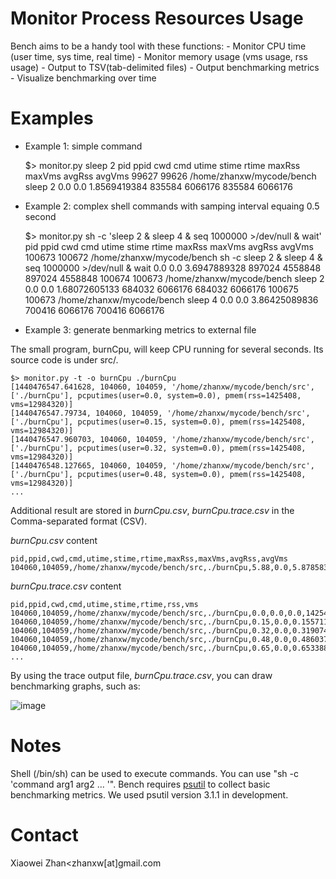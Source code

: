 Monitor Process Resources Usage
===============================

Bench aims to be a handy tool with these functions:
    -   Monitor CPU time (user time, sys time, real time)
    -   Monitor memory usage (vms usage, rss usage)
    -   Output to TSV(tab-delimited files)
    -   Output benchmarking metrics
    -   Visualize benchmarking over time

Examples
========

-   Example 1: simple command


    $> monitor.py sleep 2
    pid     ppid    cwd     cmd     utime   stime   rtime   maxRss  maxVms  avgRss  avgVms
    99627   99626   /home/zhanxw/mycode/bench       sleep 2 0.0     0.0     1.8569419384    835584  6066176 835584  6066176


-   Example 2: complex shell commands with samping interval equaing 0.5 second

    
    $> monitor.py sh -c 'sleep 2 & sleep 4 & seq 1000000 >/dev/null & wait'
    pid     ppid    cwd     cmd     utime   stime   rtime   maxRss  maxVms  avgRss  avgVms
    100673  100672  /home/zhanxw/mycode/bench       sh -c sleep 2 & sleep 4 & seq 1000000 >/dev/null & wait 0.0     0.0     3.6947889328    897024  4558848 897024  4558848
    100674  100673  /home/zhanxw/mycode/bench       sleep 2 0.0     0.0     1.68072605133   684032  6066176 684032  6066176
    100675  100673  /home/zhanxw/mycode/bench       sleep 4 0.0     0.0     3.86425089836   700416  6066176 700416  6066176


-   Example 3: generate benmarking metrics to external file

The small program, burnCpu, will keep CPU running for several seconds. Its source code is under src/.
    
    $> monitor.py -t -o burnCpu ./burnCpu
    [1440476547.641628, 104060, 104059, '/home/zhanxw/mycode/bench/src', ['./burnCpu'], pcputimes(user=0.0, system=0.0), pmem(rss=1425408, vms=12984320)]
    [1440476547.79734, 104060, 104059, '/home/zhanxw/mycode/bench/src', ['./burnCpu'], pcputimes(user=0.15, system=0.0), pmem(rss=1425408, vms=12984320)]
    [1440476547.960703, 104060, 104059, '/home/zhanxw/mycode/bench/src', ['./burnCpu'], pcputimes(user=0.32, system=0.0), pmem(rss=1425408, vms=12984320)]
    [1440476548.127665, 104060, 104059, '/home/zhanxw/mycode/bench/src', ['./burnCpu'], pcputimes(user=0.48, system=0.0), pmem(rss=1425408, vms=12984320)]
    ...


Additional result are stored in *burnCpu.csv*, *burnCpu.trace.csv* in the Comma-separated format (CSV).

*burnCpu.csv* content

    pid,ppid,cwd,cmd,utime,stime,rtime,maxRss,maxVms,avgRss,avgVms
    104060,104059,/home/zhanxw/mycode/bench/src,./burnCpu,5.88,0.0,5.87858390808,1425408,12984320,1425408,12984320

*burnCpu.trace.csv* content

    pid,ppid,cwd,cmd,utime,stime,rtime,rss,vms
    104060,104059,/home/zhanxw/mycode/bench/src,./burnCpu,0.0,0.0,0.0,1425408,12984320
    104060,104059,/home/zhanxw/mycode/bench/src,./burnCpu,0.15,0.0,0.155711889267,1425408,12984320
    104060,104059,/home/zhanxw/mycode/bench/src,./burnCpu,0.32,0.0,0.319074869156,1425408,12984320
    104060,104059,/home/zhanxw/mycode/bench/src,./burnCpu,0.48,0.0,0.486037015915,1425408,12984320
    104060,104059,/home/zhanxw/mycode/bench/src,./burnCpu,0.65,0.0,0.653388023376,1425408,12984320
    ...


By using the trace output file, *burnCpu.trace.csv*, you can draw benchmarking graphs, such as: 

![image](http://zhanxw.com/bench/burnCpu.mon.png)

Notes
=====

Shell (/bin/sh) can be used to execute commands. You can use "sh -c 'command arg1 arg2 ... '".
Bench requires [psutil](https://pypi.python.org/pypi/psutil) to collect basic benchmarking metrics. We used psutil version 3.1.1 in development.

Contact
=======

Xiaowei Zhan<zhanxw[at]gmail.com
